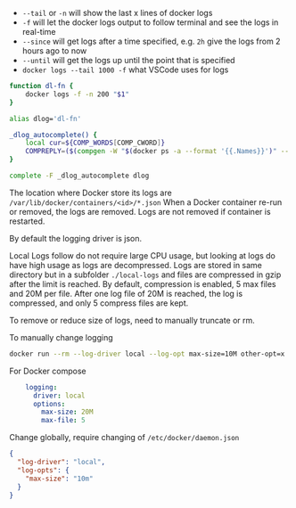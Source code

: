 - `--tail` or `-n` will show the last x lines of docker logs
- `-f` will let the docker logs output to follow terminal and see the logs in real-time
- `--since` will get logs after a time specified, e.g. `2h` give the logs from 2 hours ago to now
- `--until` will get the logs up until the point that is specified
- `docker logs --tail 1000 -f` what VSCode uses for logs
```bash
function dl-fn {
    docker logs -f -n 200 "$1"
}

alias dlog='dl-fn'

_dlog_autocomplete() {
    local cur=${COMP_WORDS[COMP_CWORD]}
    COMPREPLY=($(compgen -W "$(docker ps -a --format '{{.Names}}')" -- "$cur"))
}

complete -F _dlog_autocomplete dlog
```

The location where Docker store its logs are `/var/lib/docker/containers/<id>/*.json`
When a Docker container re-run or removed, the logs are removed. Logs are not removed if container is restarted.

By default the logging driver is json.

Local
Logs follow do not require large CPU usage, but looking at logs do have high usage as logs are decompressed.
Logs are stored in same directory but in a subfolder `./local-logs` and files are compressed in gzip after the limit is reached.
By default, compression is enabled, 5 max files and 20M per file. After one log file of 20M is reached, the log is compressed, and only 5 compress files are kept.

To remove or reduce size of logs, need to manually truncate or rm. 

To manually change logging
```bash
docker run --rm --log-driver local --log-opt max-size=10M other-opt=x ...
```
For Docker compose
```yaml
    logging:
      driver: local
      options:
        max-size: 20M
        max-file: 5
```

Change globally, require changing of `/etc/docker/daemon.json`
```json
{
  "log-driver": "local",
  "log-opts": {
    "max-size": "10m"
  }
}
```